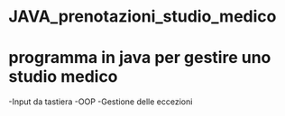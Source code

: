 # JAVA_prenotazioni_studio_medico
<h1>programma in java per gestire uno studio medico</h1>
-Input da tastiera -OOP -Gestione delle eccezioni 

